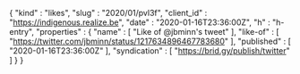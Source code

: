 {
  "kind" : "likes",
  "slug" : "2020/01/pvl3f",
  "client_id" : "https://indigenous.realize.be",
  "date" : "2020-01-16T23:36:00Z",
  "h" : "h-entry",
  "properties" : {
    "name" : [ "Like of @jbminn's tweet" ],
    "like-of" : [ "https://twitter.com/jbminn/status/1217634896467783680" ],
    "published" : [ "2020-01-16T23:36:00Z" ],
    "syndication" : [ "https://brid.gy/publish/twitter" ]
  }
}
